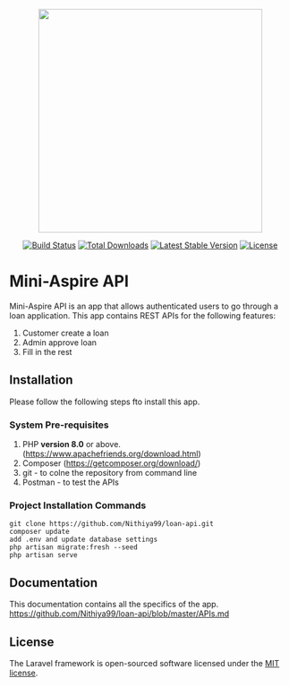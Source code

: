 <p align="center"><a href="https://laravel.com" target="_blank"><img src="https://raw.githubusercontent.com/laravel/art/master/logo-lockup/5%20SVG/2%20CMYK/1%20Full%20Color/laravel-logolockup-cmyk-red.svg" width="400"></a></p>

<p align="center">
<a href="https://travis-ci.org/laravel/framework"><img src="https://travis-ci.org/laravel/framework.svg" alt="Build Status"></a>
<a href="https://packagist.org/packages/laravel/framework"><img src="https://img.shields.io/packagist/dt/laravel/framework" alt="Total Downloads"></a>
<a href="https://packagist.org/packages/laravel/framework"><img src="https://img.shields.io/packagist/v/laravel/framework" alt="Latest Stable Version"></a>
<a href="https://packagist.org/packages/laravel/framework"><img src="https://img.shields.io/packagist/l/laravel/framework" alt="License"></a>
</p>

# Mini-Aspire API

Mini-Aspire API is an app that allows authenticated users to go through a loan application. This app contains REST APIs for the following features:
1. Customer create a loan
2. Admin approve loan
3. Fill in the rest

## Installation
Please follow the following steps fto install this app.

### System Pre-requisites
1. PHP **version 8.0** or above. (https://www.apachefriends.org/download.html)
2. Composer (https://getcomposer.org/download/)
3. git - to colne the repository from command line
4. Postman - to test the APIs

### Project Installation Commands
```
git clone https://github.com/Nithiya99/loan-api.git
composer update
add .env and update database settings
php artisan migrate:fresh --seed
php artisan serve
```

## Documentation
This documentation contains all the specifics of the app.
https://github.com/Nithiya99/loan-api/blob/master/APIs.md

## License

The Laravel framework is open-sourced software licensed under the [MIT license](https://opensource.org/licenses/MIT).
